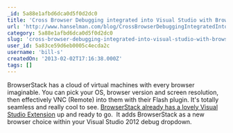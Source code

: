 ```yaml
---
_id: 5a88e1afbd6dca0d5f0d2dc0
title: 'Cross Browser Debugging integrated into Visual Studio with BrowserStack'
url: 'http://www.hanselman.com/blog/CrossBrowserDebuggingIntegratedIntoVisualStudioWithBrowserStack.aspx'
category: 5a88e1afbd6dca0d5f0d2dc0
slug: 'cross-browser-debugging-integrated-into-visual-studio-with-browserstack'
user_id: 5a83ce59d6eb0005c4ecda2c
username: 'bill-s'
createdOn: '2013-02-02T17:16:38.000Z'
tags: []
---
```


BrowserStack has a cloud of virtual machines with every browser imaginable. You can pick your OS, browser version and screen resolution, then effectively VNC (Remote) into them with their Flash plugin. It's totally seamless and really cool to see. <a href="http://visualstudiogallery.msdn.microsoft.com/2dfa32b1-3c47-439d-b1c5-9e28be18b81c">BrowserStack already has a lovely Visual Studio Extension</a> up and ready to go.  It adds BrowserStack as a new browser choice within your Visual Studio 2012 debug dropdown.
